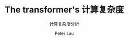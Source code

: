 ---
title: "The transformer's 计算复杂度"
subtitle: "计算复杂度分析"
layout: post
author: "Peter Lau"
published: false
header-style: text
tags:
  - Computer science
  - LLM
  - Transformers
---